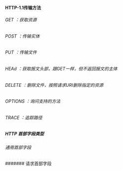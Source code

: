 #### HTTP-1.1传输方法
###### GET     ：获取资源
###### POST    ：传输实体
###### PUT      ：传输文件
###### HEAd     ：获取报文头部，跟GET一样，但不返回报文的主体
###### DELETE   ：删除文件，按照请求URI删除指定的资源
###### OPTIONS  ：询问支持的方法
###### TRACE    ：追踪路径



##### HTTP 首部字段类型
###### 通用首部字段
####### 请求首部字段




